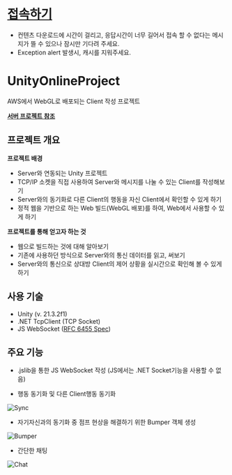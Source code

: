 # [접속하기](http://mypofol.shop)
- 컨텐츠 다운로드에 시간이 걸리고, 응답시간이 너무 길어서 접속 할 수 없다는 메시지가 뜰 수 있으나 잠시만 기다려 주세요.
- Exception alert 발생시, 캐시를 지워주세요.

# UnityOnlineProject

AWS에서 WebGL로 배포되는 Client 작성 프로젝트

**[서버 프로젝트 참조](https://github.com/FGPRJS/UnityOnlineProjectServer)**


## 프로젝트 개요

**프로젝트 배경**
- Server와 연동되는 Unity 프로젝트
- TCP/IP 소켓을 직접 사용하여 Server와 메시지를 나눌 수 있는 Client를 작성해보기
- Server와의 동기화로 다른 Client의 행동을 자신 Client에서 확인할 수 있게 하기
- 정적 웹을 기반으로 하는 Web 빌드(WebGL 배포)를 하여, Web에서 사용할 수 있게 하기

**프로젝트를 통해 얻고자 하는 것**
- 웹으로 빌드하는 것에 대해 알아보기
- 기존에 사용하던 방식으로 Server와의 통신 데이터를 읽고, 써보기
- Server와의 통신으로 상대방 Client의 제어 상황을 실시간으로 확인해 볼 수 있게 하기

## 사용 기술
- Unity (v. 21.3.2f1)
- .NET TcpClient (TCP Socket)
- JS WebSocket ([RFC 6455 Spec](https://datatracker.ietf.org/doc/html/rfc6455))

## 주요 기능

- .jslib을 통한 JS WebSocket 작성
(JS에서는 .NET Socket기능을 사용할 수 없음)

- 행동 동기화 및 다른 Client행동 동기화

![Sync](https://user-images.githubusercontent.com/92636080/170175579-9320634f-6bf9-4c70-a083-94905324dafb.gif)

- 자기자신과의 동기화 중 점프 현상을 해결하기 위한 Bumper 객체 생성

![Bumper](https://user-images.githubusercontent.com/92636080/170177300-275dbb17-9b9b-4adf-b506-855ab810a898.gif)

- 간단한 채팅

![Chat](https://user-images.githubusercontent.com/92636080/170175922-cb4b7c2b-e5e3-4175-85ff-616a94b6d6a4.gif)

